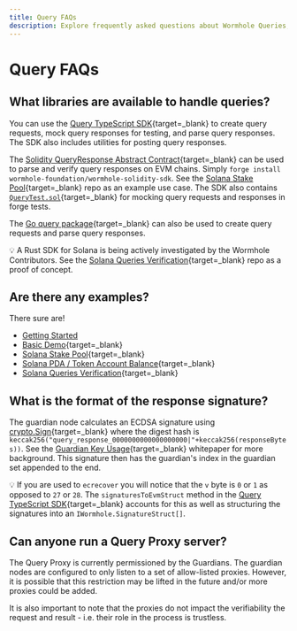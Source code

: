 ```yaml
---
title: Query FAQs
description: Explore frequently asked questions about Wormhole Queries, which offer on-demand access to guardian-attested on-chain data via a REST API endpoint.
---
```


# Query FAQs

## What libraries are available to handle queries?

You can use the [Query TypeScript SDK](https://npmjs.com/package/@wormhole-foundation/wormhole-query-sdk){target=\_blank} to create query requests, mock query responses for testing, and parse query responses. The SDK also includes utilities for posting query responses.

The [Solidity QueryResponse Abstract Contract](https://github.com/wormhole-foundation/wormhole-solidity-sdk/blob/main/src/QueryResponse.sol){target=\_blank} can be used to parse and verify query responses on EVM chains. Simply `forge install wormhole-foundation/wormhole-solidity-sdk`. See the [Solana Stake Pool](https://github.com/wormholelabs-xyz/example-queries-solana-stake-pool){target=\_blank} repo as an example use case. The SDK also contains [`QueryTest.sol`](https://github.com/wormhole-foundation/wormhole-solidity-sdk/blob/main/src/testing/helpers/QueryTest.sol){target=\_blank} for mocking query requests and responses in forge tests.

The [Go query package](https://github.com/wormhole-foundation/wormhole/tree/main/node/pkg/query){target=\_blank} can also be used to create query requests and parse query responses.

💡 A Rust SDK for Solana is being actively investigated by the Wormhole Contributors. See the [Solana Queries Verification](https://github.com/wormholelabs-xyz/example-queries-solana-verify){target=\_blank} repo as a proof of concept.

## Are there any examples?

There sure are!

- [Getting Started](./getting-started.md)
- [Basic Demo](https://github.com/wormholelabs-xyz/example-queries-demo/){target=\_blank}
- [Solana Stake Pool](https://github.com/wormholelabs-xyz/example-queries-solana-stake-pool){target=\_blank}
- [Solana PDA / Token Account Balance](https://github.com/wormholelabs-xyz/example-queries-solana-pda){target=\_blank}
- [Solana Queries Verification](https://github.com/wormholelabs-xyz/example-queries-solana-verify){target=\_blank}

## What is the format of the response signature?

The guardian node calculates an ECDSA signature using [crypto.Sign](https://pkg.go.dev/github.com/ethereum/go-ethereum@v1.10.21/crypto#Sign){target=\_blank} where the digest hash is `keccak256("query_response_0000000000000000000|"+keccak256(responseBytes))`. See the [Guardian Key Usage](https://github.com/wormhole-foundation/wormhole/blob/main/whitepapers/0009_guardian_key.md){target=\_blank} whitepaper for more background. This signature then has the guardian's index in the guardian set appended to the end.

💡 If you are used to `ecrecover` you will notice that the `v` byte is `0` or `1` as opposed to `27` or `28`. The `signaturesToEvmStruct` method in the [Query TypeScript SDK](https://npmjs.com/package/@wormhole-foundation/wormhole-query-sdk){target=\_blank} accounts for this as well as structuring the signatures into an `IWormhole.SignatureStruct[]`.

## Can anyone run a Query Proxy server?

The Query Proxy is currently permissioned by the Guardians. The guardian nodes are configured to only listen to a set of allow-listed proxies. However, it is possible that this restriction may be lifted in the future and/or more proxies could be added.

It is also important to note that the proxies do not impact the verifiability the request and result - i.e. their role in the process is trustless.